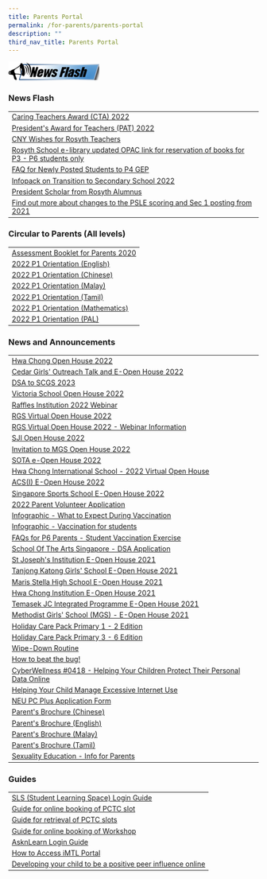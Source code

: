 ```yaml
---
title: Parents Portal
permalink: /for-parents/parents-portal
description: ""
third_nav_title: Parents Portal
---
```

![](/images/News%20Flash%20Image.png)

### News Flash
|  | 
| -------- | 
| [Caring Teachers Award (CTA) 2022](https://rosyth-moe-edu-sg-admin.cwp.sg/others/announcements/caring-teachers-award-cta-2022) |
| [President's Award for Teachers (PAT) 2022](https://rosyth-moe-edu-sg-admin.cwp.sg/others/announcements/presidents-award-for-teachers-pat-2022) | 
| [CNY Wishes for Rosyth Teachers ](https://rosyth-moe-edu-sg-admin.cwp.sg/others/announcements/cny-wishes-for-rosyth-teachers) |
| [Rosyth School e-library updated OPAC link for reservation of books for P3 - P6 students only](https://schoolibrary.moe.edu.sg/rosyth/cgi-bin/spydus.exe/MSGTRN/WPAC/HOME) |
| [FAQ for Newly Posted Students to P4 GEP](https://rosyth-moe-edu-sg-admin.cwp.sg/qql/slot/u178/Sub%20pages/Departments/Gifted%20Education/Photos/PostingFlowchart_FAQ_(for_parents).pdf) | 
| [Infopack on Transition to Secondary School 2022](https://rosyth-moe-edu-sg-admin.cwp.sg/qql/slot/u178/Sub%20pages/Primary%206%20Tab/PDF/2022/Infopack%20on%20Transition%20to%20Secondary%20Schools%202022.pdf) |
| [President Scholar from Rosyth Alumnus ](https://rosyth.moe.edu.sg/others/news/president-scholar-from-rosyth-alumnus) | 
| [Find out more about changes to the PSLE scoring and Sec 1 posting from 2021](https://www.moe.gov.sg/page%20not%20found?item=%2fmicrosites%2fpsle%2f&user=extranet%5cAnonymous&site=moe-website) | 


### Circular to Parents (All levels)
|  | 
| -------- | 
| [Assessment Booklet for Parents 2020](https://rosyth-moe-edu-sg-admin.cwp.sg/qql/slot/u178/Sub%20pages/For%20Parents/Assessment%20Booklet%20for%20Parents%202020.pdf) |
| [2022 P1 Orientation (English)](https://rosyth-moe-edu-sg-admin.cwp.sg/qql/slot/u178/Sub%20pages/For%20Parents/PDF/2022/P1%20English%20Language-%20slides%20for%20parents%204%20Jan%202022.pdf) |
| [2022 P1 Orientation (Chinese)](https://rosyth-moe-edu-sg-admin.cwp.sg/qql/slot/u178/Sub%20pages/For%20Parents/PDF/2022/P1%20Chinese%20Language-%20slides%20for%20parents%204%20Jan%202022.pdf) | 
| [2022 P1 Orientation (Malay)](https://rosyth-moe-edu-sg-admin.cwp.sg/qql/slot/u178/Sub%20pages/For%20Parents/PDF/2022/P1%20Malay%20Language-%20slides%20for%20parents%204%20Jan%202022.pdf) | 
| [2022 P1 Orientation (Tamil)](https://rosyth-moe-edu-sg-admin.cwp.sg/qql/slot/u178/Sub%20pages/For%20Parents/PDF/2022/P1%20Tamil%20Language-%20slides%20for%20parents%204%20Jan%202022.pdf) |
| [2022 P1 Orientation (Mathematics)](https://rosyth-moe-edu-sg-admin.cwp.sg/qql/slot/u178/Sub%20pages/For%20Parents/PDF/2022/P1%20Mathematics%20-%20slides%20for%20parents%204%20Jan%202022.pdf) | 
| [2022 P1 Orientation (PAL)](https://rosyth-moe-edu-sg-admin.cwp.sg/qql/slot/u178/Sub%20pages/For%20Parents/PDF/2022/PAL@Rosyth%20-%20slides%20for%20parents%204%20Jan%202022.pdf) | 


### News and Announcements

|  | 
| -------- | 
| [Hwa Chong Open House 2022  ](https://rosyth-moe-edu-sg-admin.cwp.sg/qql/slot/u178/Sub%20pages/Primary%206%20Tab/PDF/2022/Hwa%20Chong%20Open%20House.pdf) |
| [Cedar Girls' Outreach Talk and E-Open House 2022](https://rosyth-moe-edu-sg-admin.cwp.sg/qql/slot/u178/Sub%20pages/Primary%206%20Tab/PDF/2022/Cedar%20Girls.pdf) | 
| [DSA to SCGS 2023](https://rosyth-moe-edu-sg-admin.cwp.sg/qql/slot/u178/Sub%20pages/Primary%206%20Tab/PDF/2022/2022%20DSA%20Postcard%20SCGS.pdf) | 
| [Victoria School Open House 2022](https://rosyth-moe-edu-sg-admin.cwp.sg/qql/slot/u178/Sub%20pages/Primary%206%20Tab/PDF/2022/VS%20open%20house.pdf) | 
| [Raffles Institution 2022 Webinar](https://rosyth-moe-edu-sg-admin.cwp.sg/qql/slot/u178/Sub%20pages/Primary%206%20Tab/PDF/2022/E-Mailer%20DSA%20Sec%20Webinar.pdf) | 
| [RGS Virtual Open House 2022](https://rosyth-moe-edu-sg-admin.cwp.sg/qql/slot/u178/Sub%20pages/Primary%206%20Tab/PDF/2022/Virtual%20Open%20House%202022%20-%20Poster.png) | 
| [RGS Virtual Open House 2022 - Webinar Information ](https://rosyth-moe-edu-sg-admin.cwp.sg/qql/slot/u178/Sub%20pages/Primary%206%20Tab/PDF/2022/Annex%20I%20-%20RGS%20Virtual%20Open%20House%202022%20-%20Webinar%20Information.pdf) |
| [SJI Open House 2022](https://rosyth-moe-edu-sg-admin.cwp.sg/qql/slot/u178/Sub%20pages/Primary%206%20Tab/PDF/2022/SJI.pdf) |
| [Invitation to MGS Open House 2022](https://rosyth-moe-edu-sg-admin.cwp.sg/qql/slot/u178/Sub%20pages/Primary%206%20Tab/PDF/2022/Invitation%20to%20MGS%20Open%20House%202022.pdf) |
| [SOTA e-Open House 2022](https://rosyth-moe-edu-sg-admin.cwp.sg/qql/slot/u178/Sub%20pages/Primary%206%20Tab/PDF/2022/SOTA%20e-Open%20House%202022.pdf) |
| [Hwa Chong International School - 2022 Virtual Open House](https://rosyth-moe-edu-sg-admin.cwp.sg/qql/slot/u178/Sub%20pages/Primary%206%20Tab/PDF/2022/Hwa%20Chong%20International%20School%20-%202021%20Virtual%20Open%20House.pdf) |
| [ACS(I) E-Open House 2022](https://rosyth-moe-edu-sg-admin.cwp.sg/qql/slot/u178/Sub%20pages/Primary%206%20Tab/PDF/2022/ACSI%20E-Open%20House%202022.docx.pdf) |
| [Singapore Sports School E-Open House 2022](https://rosyth-moe-edu-sg-admin.cwp.sg/qql/slot/u178/Sub%20pages/Primary%206%20Tab/PDF/2022/Singapore%20Sports%20School%20E-Open%20House%202022.pdf) |
| [2022 Parent Volunteer Application ](https://rosyth-moe-edu-sg-admin.cwp.sg/others/announcements/2022-parent-volunteer-application) |
| [Infographic - What to Expect During Vaccination ](https://rosyth-moe-edu-sg-admin.cwp.sg/qql/slot/u178/Sub%20pages/Primary%206%20Tab/PDF/Infographic%20-%20What%20to%20Expect%20During%20Vaccination.pdf) |
| [Infographic - Vaccination for students](https://rosyth-moe-edu-sg-admin.cwp.sg/qql/slot/u178/Sub%20pages/Primary%206%20Tab/PDF/Infographic%20-%20Vaccination%20for%20Students.pdf) |
| [FAQs for P6 Parents - Student Vaccination Exercise](https://rosyth-moe-edu-sg-admin.cwp.sg/qql/slot/u178/Sub%20pages/Primary%206%20Tab/PDF/FAQs%20for%20P6%20Parents%20-%20Student%20Vaccination%20Exercise.pdf) |
| [School Of The Arts Singapore - DSA Application](https://rosyth-moe-edu-sg-admin.cwp.sg/qql/slot/u178/Sub%20pages/Primary%206%20Tab/PDF/School%20Of%20The%20Arts%20Singapore%20-%20DSA%20Application.pdf) |
| [St Joseph's Institution E-Open House 2021](https://rosyth-moe-edu-sg-admin.cwp.sg/qql/slot/u178/Sub%20pages/Primary%206%20Tab/PDF/St%20Josephs%20Institution%20E-Open%20House%202021.pdf) |
| [Tanjong Katong Girls' School E-Open House 2021 ](https://rosyth-moe-edu-sg-admin.cwp.sg/qql/slot/u178/Sub%20pages/Primary%206%20Tab/PDF/Tanjong%20Katong%20Girls%20School%20E-Open%20House%202021.pdf) |
| [Maris Stella High School E-Open House 2021](https://rosyth-moe-edu-sg-admin.cwp.sg/qql/slot/u178/Sub%20pages/Primary%206%20Tab/PDF/Maris%20Stella%20High%20School%20E-Open%20House%202021.pdf) |
| [Hwa Chong Institution E-Open House 2021](https://rosyth-moe-edu-sg-admin.cwp.sg/qql/slot/u178/Sub%20pages/Primary%206%20Tab/PDF/Hwa%20Chong%20Institution%20E-Open%20House%202021.pdf) |
| [Temasek JC Integrated Programme E-Open House 2021](http://temasek%20jc%20integrated%20programme%20e-open%20house%202021/) | 
| [Methodist Girls' School (MGS) - E-Open House 2021](https://rosyth-moe-edu-sg-admin.cwp.sg/qql/slot/u178/Sub%20pages/Primary%206%20Tab/PDF/Methodist%20Girls%20School%20E-Open%20House%202021.docx.pdf) |
| [Holiday Care Pack Primary 1 - 2 Edition](https://rosyth-moe-edu-sg-admin.cwp.sg/qql/slot/u178/Sub%20pages/For%20Parents/PDF/Holiday%20Care%20Pack%20Pri%201%20-2%20Edition(5May).pdf) |
| [Holiday Care Pack Primary 3 - 6 Edition](https://rosyth-moe-edu-sg-admin.cwp.sg/qql/slot/u178/Sub%20pages/For%20Parents/PDF/Holiday%20Care%20Pack%20Pri%203%20-%206%20Edition(5May).pdf) |
| [Wipe-Down Routine ](https://rosyth-moe-edu-sg-admin.cwp.sg/others/announcements/wipe-down-routine) |
| [How to beat the bug!](https://rosyth-moe-edu-sg-admin.cwp.sg/others/announcements/how-to-beat-the-bug) |
| [CyberWellness #0418 - Helping Your Children Protect Their Personal Data Online](https://rosyth-moe-edu-sg-admin.cwp.sg/qql/slot/u178/Sub%20pages/For%20Parents/Helping%20Your%20Children%20Protect%20Their%20Personal%20Data%20Online.zip) |
| [Helping Your Child Manage Excessive Internet Use](https://rosyth-moe-edu-sg-admin.cwp.sg/qql/slot/u178/News%20and%20Announcments/4%20Tip%20sheet%20for%20Parents-Excessive%20Internet%20Use.pdf) |
| [NEU PC Plus Application Form](https://rosyth-moe-edu-sg-admin.cwp.sg/qql/slot/u178/Sub%20pages/For%20Parents/Forms/Application%20Form%20for%20MOE-SPED%20FAS%20v4.3.pdf) |
| [Parent's Brochure (Chinese)](https://rosyth-moe-edu-sg-admin.cwp.sg/qql/slot/u178/Sub%20pages/For%20Parents/PDF/Parent/'s%20Brochure_Chinese.pdf) |
| [Parent's Brochure (English)](https://rosyth-moe-edu-sg-admin.cwp.sg/qql/slot/u178/Sub%20pages/For%20Parents/PDF/Parent/'s%20Brochure_English.pdf) |
| [Parent's Brochure (Malay)](https://rosyth-moe-edu-sg-admin.cwp.sg/qql/slot/u178/Sub%20pages/For%20Parents/PDF/Parent/'s%20Brochure_Malay.pdf) |
| [Parent's Brochure (Tamil)](https://rosyth-moe-edu-sg-admin.cwp.sg/qql/slot/u178/Sub%20pages/For%20Parents/PDF/Parent/'s%20Brochure_Tamil.pdf) |
| [Sexuality Education - Info for Parents](https://rosyth-moe-edu-sg-admin.cwp.sg/qql/slot/u178/Sub%20pages/For%20Parents/PDF/2022/Info_on_SEd_for_RS_website_2022_final.pdf) |


### Guides
| | 
| -------- | 
| [SLS (Student Learning Space) Login Guide](https://www.youtube.com/watch?v=5TYrh83EzIw&feature=youtu.be) |
| [Guide for online booking of PCTC slot](https://rosyth.moe.edu.sg/qql/slot/u178/Sub%20pages/For%20Parents/2018%20Guides%20for%20Parents/Guide%20for%20online%20booking%20of%20PTC%20slot.pdf) |
| [Guide for retrieval of PCTC slots](https://rosyth.moe.edu.sg/qql/slot/u178/Sub%20pages/For%20Parents/2018%20Guides%20for%20Parents/Guide%20to%20getting%20summary%20from%20consultation%20tool%20(Parents).pdf) |
| [Guide for online booking of Workshop ](https://rosyth-moe-edu-sg-admin.cwp.sg/qql/slot/u178/Sub%20pages/For%20Parents/2018%20Guides%20for%20Parents/Parents%20Guide%20to%20Booking%20A%20slot%20for%20Workshop.pdf) |
| [AsknLearn Login Guide](https://drive.google.com/drive/folders/19OdQtptOFSbUfUePi_OqE6QVZMg20uG9) |
| [How to Access iMTL Portal](https://www.youtube.com/watch?v=g0BsujviTuc) |
| [Developing your child to be a positive peer influence online](https://rosyth-moe-edu-sg-admin.cwp.sg/qql/slot/u178/Sub%20pages/For%20Parents/T1%20-%20Developing%20your%20child%20to%20be%20a%20positive%20peer%20influence%20online.pdf) |